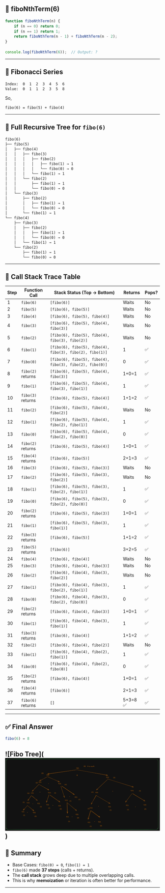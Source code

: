 
## 🔁 fiboNthTerm(6)

```js
function fiboNthTerm(n) {
    if (n == 0) return 0;
    if (n == 1) return 1;
    return fiboNthTerm(n - 1) + fiboNthTerm(n - 2);
}

console.log(fiboNthTerm(6));  // Output: ?
```

---

## 🔢 Fibonacci Series

```
Index:  0  1  2  3  4  5  6
Value:  0  1  1  2  3  5  8
```

So,  
```
fibo(6) = fibo(5) + fibo(4)
```

---

## 🌳 Full Recursive Tree for `fibo(6)`

```
fibo(6)
├── fibo(5)
│   ├── fibo(4)
│   │   ├── fibo(3)
│   │   │   ├── fibo(2)
│   │   │   │   ├── fibo(1) → 1
│   │   │   │   └── fibo(0) → 0
│   │   │   └── fibo(1) → 1
│   │   └── fibo(2)
│   │       ├── fibo(1) → 1
│   │       └── fibo(0) → 0
│   └── fibo(3)
│       ├── fibo(2)
│       │   ├── fibo(1) → 1
│       │   └── fibo(0) → 0
│       └── fibo(1) → 1
└── fibo(4)
    ├── fibo(3)
    │   ├── fibo(2)
    │   │   ├── fibo(1) → 1
    │   │   └── fibo(0) → 0
    │   └── fibo(1) → 1
    └── fibo(2)
        ├── fibo(1) → 1
        └── fibo(0) → 0
```

---

## 🔄 Call Stack Trace Table

| Step | Function Call       | Stack Status (Top → Bottom)                          | Returns | Pops? |
|------|---------------------|------------------------------------------------------|---------|-------|
| 1    | `fibo(6)`           | `[fibo(6)]`                                           | Waits   | No    |
| 2    | `fibo(5)`           | `[fibo(6), fibo(5)]`                                  | Waits   | No    |
| 3    | `fibo(4)`           | `[fibo(6), fibo(5), fibo(4)]`                         | Waits   | No    |
| 4    | `fibo(3)`           | `[fibo(6), fibo(5), fibo(4), fibo(3)]`                | Waits   | No    |
| 5    | `fibo(2)`           | `[fibo(6), fibo(5), fibo(4), fibo(3), fibo(2)]`       | Waits   | No    |
| 6    | `fibo(1)`           | `[fibo(6), fibo(5), fibo(4), fibo(3), fibo(2), fibo(1)]`| 1       | ✅     |
| 7    | `fibo(0)`           | `[fibo(6), fibo(5), fibo(4), fibo(3), fibo(2), fibo(0)]`| 0       | ✅     |
| 8    | `fibo(2)` returns   | `[fibo(6), fibo(5), fibo(4), fibo(3)]`                | 1+0=1   | ✅     |
| 9    | `fibo(1)`           | `[fibo(6), fibo(5), fibo(4), fibo(3), fibo(1)]`        | 1       | ✅     |
| 10   | `fibo(3)` returns   | `[fibo(6), fibo(5), fibo(4)]`                         | 1+1=2   | ✅     |
| 11   | `fibo(2)`           | `[fibo(6), fibo(5), fibo(4), fibo(2)]`                | Waits   | No    |
| 12   | `fibo(1)`           | `[fibo(6), fibo(5), fibo(4), fibo(2), fibo(1)]`        | 1       | ✅     |
| 13   | `fibo(0)`           | `[fibo(6), fibo(5), fibo(4), fibo(2), fibo(0)]`        | 0       | ✅     |
| 14   | `fibo(2)` returns   | `[fibo(6), fibo(5), fibo(4)]`                         | 1+0=1   | ✅     |
| 15   | `fibo(4)` returns   | `[fibo(6), fibo(5)]`                                  | 2+1=3   | ✅     |
| 16   | `fibo(3)`           | `[fibo(6), fibo(5), fibo(3)]`                         | Waits   | No    |
| 17   | `fibo(2)`           | `[fibo(6), fibo(5), fibo(3), fibo(2)]`                | Waits   | No    |
| 18   | `fibo(1)`           | `[fibo(6), fibo(5), fibo(3), fibo(2), fibo(1)]`        | 1       | ✅     |
| 19   | `fibo(0)`           | `[fibo(6), fibo(5), fibo(3), fibo(2), fibo(0)]`        | 0       | ✅     |
| 20   | `fibo(2)` returns   | `[fibo(6), fibo(5), fibo(3)]`                         | 1+0=1   | ✅     |
| 21   | `fibo(1)`           | `[fibo(6), fibo(5), fibo(3), fibo(1)]`                | 1       | ✅     |
| 22   | `fibo(3)` returns   | `[fibo(6), fibo(5)]`                                  | 1+1=2   | ✅     |
| 23   | `fibo(5)` returns   | `[fibo(6)]`                                           | 3+2=5   | ✅     |
| 24   | `fibo(4)`           | `[fibo(6), fibo(4)]`                                  | Waits   | No    |
| 25   | `fibo(3)`           | `[fibo(6), fibo(4), fibo(3)]`                         | Waits   | No    |
| 26   | `fibo(2)`           | `[fibo(6), fibo(4), fibo(3), fibo(2)]`                | Waits   | No    |
| 27   | `fibo(1)`           | `[fibo(6), fibo(4), fibo(3), fibo(2), fibo(1)]`        | 1       | ✅     |
| 28   | `fibo(0)`           | `[fibo(6), fibo(4), fibo(3), fibo(2), fibo(0)]`        | 0       | ✅     |
| 29   | `fibo(2)` returns   | `[fibo(6), fibo(4), fibo(3)]`                         | 1+0=1   | ✅     |
| 30   | `fibo(1)`           | `[fibo(6), fibo(4), fibo(3), fibo(1)]`                | 1       | ✅     |
| 31   | `fibo(3)` returns   | `[fibo(6), fibo(4)]`                                  | 1+1=2   | ✅     |
| 32   | `fibo(2)`           | `[fibo(6), fibo(4), fibo(2)]`                         | Waits   | No    |
| 33   | `fibo(1)`           | `[fibo(6), fibo(4), fibo(2), fibo(1)]`                | 1       | ✅     |
| 34   | `fibo(0)`           | `[fibo(6), fibo(4), fibo(2), fibo(0)]`                | 0       | ✅     |
| 35   | `fibo(2)` returns   | `[fibo(6), fibo(4)]`                                  | 1+0=1   | ✅     |
| 36   | `fibo(4)` returns   | `[fibo(6)]`                                           | 2+1=3   | ✅     |
| 37   | `fibo(6)` returns   | `[]`                                                  | 5+3=8 ✅ | ✅     |

---

## ✅ Final Answer

```js
fibo(6) = 8
```
![Fibo Tree](![Fibo Tree](./assets/fibo-tree.jpg)
)
---

## 📌 Summary

- Base Cases: `fibo(0) = 0`, `fibo(1) = 1`
- `fibo(6)` made **37 steps** (calls + returns).
- The **call stack** grows deep due to multiple overlapping calls.
- This is why **memoization** or iteration is often better for performance.

---